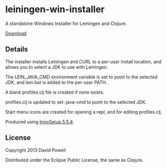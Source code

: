 # leiningen-win-installer

A standalone Windows Installer for Leiningen and Clojure.

[Download](https://bitbucket.org/djpowell/leiningen-win-installer/downloads/leiningen-installer-1.0.exe)

## Details

The installer installs Leiningen and CURL to a per-user install
location, and allows you to select a JDK to use with Leiningen.

The LEIN_JAVA_CMD environment variable is set to point to the selected
JDK, and lein.bat is added to the per-user PATH.

A blank profiles.clj file is created if none exists.

profiles.clj is updated to set :java-cmd to point to the selected JDK.

Start menu icons are created for opening a repl, and for editing
profiles.clj.


Produced using [InnoSetup
5.5.4](http://www.jrsoftware.org/isinfo.php).

## License

Copyright 2013 David Powell

Distributed under the Eclipse Public License, the same as Clojure.
